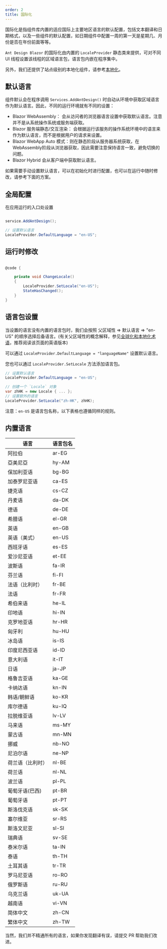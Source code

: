 ```yaml
---
order: 2
title: 国际化
---
```


国际化是指组件库内置的适应国际上主要地区语言的默认配置，包括文本翻译和日期格式，以及一些组件的默认配置，如日期组件中配置一周的第一天是星期几、月份是否在年份前面等等。

`Ant Design Blazor` 的国际化由内置的 `LocaleProvider` 静态类来提供，可对不同 UI 线程设置该线程的区域语言包，语言包内嵌在程序集中。

另外，我们还提供了站点级别的本地化组件，请参考[本地化](docs/localization)。

## 默认语言

组件默认会在程序调用 `Services.AddAntDesign()` 时自动从环境中获取区域语言作为默认语言。因此，不同的运行环境就有不同的设置：

- Blazor WebAssembly： 会从访问者的浏览器语言设置中获取默认语言。注意并不是从系统操作系统或服务端获取。
- Blazor 服务端静态/交互渲染： 会根据运行该服务的操作系统环境中的语言来作为默认语言，而不是根据用户的请求来设置。
- Blazor WebApp Auto 模式：则在静态阶段从服务器系统获取，在WebAssembly阶段从浏览器获取，因此需要注意保持语言一致，避免切换的问题。
- Blazor Hybrid 会从客户端中获取默认语言。

如果需要手动设置默认语言，可以在初始化时进行配置，也可以在运行中随时修改，请参考下面的方案。


## 全局配置

在应用运行的入口处设置

```csharp

service.AddAntDesign();

// 设置默认语言
LocaleProvider.DefaultLanguage = "en-US";
```

## 运行时修改

```csharp

@code {

    private void ChangeLocale()
    {
        LocaleProvider.SetLocale("en-US");
        StateHasChanged();
    }
}
```

## 语言包设置

当设置的语言没有内置的语言包时，我们会按照 父区域性 => 默认语言 => "en-US" 的顺序选择后备语言。(有关父区域性的概念解释，参见[全球化和本地化术语](https://docs.microsoft.com/zh-cn/aspnet/core/fundamentals/localization?view=aspnetcore-5.0#globalization-and-localization-terms)，推荐阅读该页面的英语版本)

可以通过 `LocaleProvider.DefaultLanguage = "languageName"` 设置默认语言。

您也可以通过 `LocaleProvider.SetLocale` 方法添加语言包。

```csharp
// 设置默认语言
LocaleProvider.DefaultLanguage = "en-US";

// 创建一个 `Locale` 对象
var zhHK = new Locale { ... };
// 设置额外的语言
LocaleProvider.SetLocale("zh-HK", zhHK); 
```

注意：`en-US` 是语言包名称，以下表格也遵循同样的规则。

## 内置语言

| 语言             | 语言包名 |
| ---------------- | ------ |
| 阿拉伯           | ar-EG  |
| 亞美尼亞         | hy-AM  |
| 保加利亚语       | bg-BG  |
| 加泰罗尼亚语     | ca-ES  |
| 捷克语           | cs-CZ  |
| 丹麦语             | da-DK    |
| 德语             | de-DE  |
| 希腊语           | el-GR  |
| 英语             | en-GB  |
| 英语（美式）     | en-US  |
| 西班牙语         | es-ES  |
| 爱沙尼亚语       | et-EE  |
| 波斯语           | fa-IR  |
| 芬兰语           | fi-FI  |
| 法语（比利时）   | fr-BE  |
| 法语             | fr-FR  |
| 希伯来语         | he-IL  |
| 印地语           | hi-IN  |
| 克罗地亚语       | hr-HR  |
| 匈牙利           | hu-HU  |
| 冰岛语           | is-IS  |
| 印度尼西亚语     | id-ID  |
| 意大利语         | it-IT  |
| 日语             | ja-JP  |
| 格鲁吉亚语       | ka-GE  |
| 卡纳达语         | kn-IN  |
| 韩语/朝鲜语      | ko-KR  |
| 库尔德语         | ku-IQ |
| 拉脱维亚语       | lv-LV    |
| 马来语          | ms-MY |
| 蒙古语             | mn-MN    |
| 挪威             | nb-NO  |
| 尼泊尔语         | ne-NP  |
| 荷兰语（比利时） | nl-BE  |
| 荷兰语           | nl-NL  |
| 波兰语           | pl-PL  |
| 葡萄牙语(巴西)   | pt-BR  |
| 葡萄牙语         | pt-PT  |
| 斯洛伐克语       | sk-SK  |
| 塞尔维亚         | sr-RS  |
| 斯洛文尼亚       | sl-SI  |
| 瑞典语           | sv-SE  |
| 泰米尔语         | ta-IN  |
| 泰语             | th-TH  |
| 土耳其语         | tr-TR  |
| 罗马尼亚语       | ro-RO  |
| 俄罗斯语         | ru-RU  |
| 乌克兰语         | uk-UA  |
| 越南语           | vi-VN  |
| 简体中文         | zh-CN  |
| 繁体中文         | zh-TW  |

当然，我们并不精通所有的语言，如果你发现翻译有误，请提交 PR 帮助我们改进。